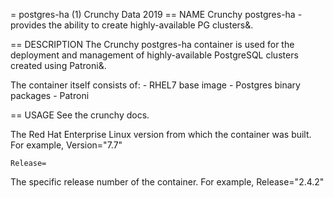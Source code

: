 = postgres-ha (1)
Crunchy Data
2019
== NAME
Crunchy postgres-ha - provides the ability to create highly-available PG clusters\&.

== DESCRIPTION
The Crunchy postgres\-ha container is used for the deployment and management of highly-available 
PostgreSQL clusters created using Patroni\&.

The container itself consists of:
    - RHEL7 base image
    - Postgres binary packages
    - Patroni

== USAGE
See the crunchy docs.

The Red Hat Enterprise Linux version from which the container was built. For example, Version="7.7"

`Release=`

The specific release number of the container. For example, Release="2.4.2"

